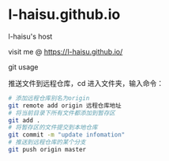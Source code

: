 # l-haisu.github.io

l-haisu's host

visit me @ https://l-haisu.github.io/



git usage

推送文件到远程仓库，cd 进入文件夹，输入命令：

```bash
# 添加远程仓库别名为origin
git remote add origin 远程仓库地址
# 将当前目录下所有文件都添加到暂存区
git add .
# 将暂存区的文件提交到本地仓库
git commit -m "update infomation"
# 推送到远程仓库的某个分支
git push origin master
```

